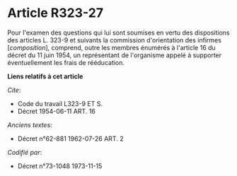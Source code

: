 # Article R323-27

Pour l'examen des questions qui lui sont soumises en vertu des dispositions des articles L. 323-9 et suivants la commission
d'orientation des infirmes [*composition*], comprend, outre les membres énumérés à l'article 16 du décret du 11 juin 1954, un
représentant de l'organisme appelé à supporter éventuellement les frais de rééducation.

**Liens relatifs à cet article**

_Cite_:

  - Code du travail L323-9 ET S.
  - Décret  1954-06-11 ART. 16

_Anciens textes_:

  - Décret n°62-881 1962-07-26 ART. 2

_Codifié par_:

  - Décret n°73-1048 1973-11-15

